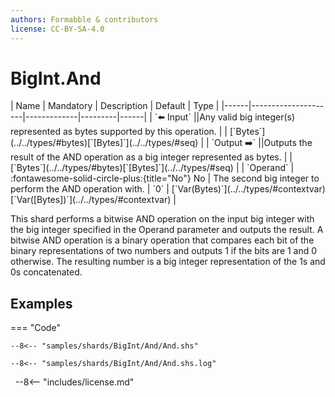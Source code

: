```yaml
---
authors: Formabble & contributors
license: CC-BY-SA-4.0
---
```



# BigInt.And

<div class="sh-parameters" markdown="1">
| Name | Mandatory | Description | Default | Type |
|------|---------------------|-------------|---------|------|
| `⬅️ Input` ||Any valid big integer(s) represented as bytes supported by this operation. | | [`Bytes`](../../types/#bytes)[`[Bytes]`](../../types/#seq) |
| `Output ➡️` ||Outputs the result of the AND operation as a big integer represented as bytes. | | [`Bytes`](../../types/#bytes)[`[Bytes]`](../../types/#seq) |
| `Operand` | :fontawesome-solid-circle-plus:{title="No"} No  | The second big integer to perform the AND operation with. | `0` | [`Var(Bytes)`](../../types/#contextvar)[`Var([Bytes])`](../../types/#contextvar) |

</div>

This shard performs a bitwise AND operation on the input big integer with the big integer specified in the Operand parameter and outputs the result. A bitwise AND operation is a binary operation that compares each bit of the binary representations of two numbers and outputs 1 if the bits are 1 and 0 otherwise. The resulting number is a big integer representation of the 1s and 0s concatenated.

## Examples

=== "Code"

  ```x86asm linenums="1"
  --8<-- "samples/shards/BigInt/And/And.shs"
  ```

  ```
  --8<-- "samples/shards/BigInt/And/And.shs.log"
  ```
&nbsp;
--8<-- "includes/license.md"

